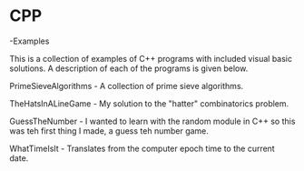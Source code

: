 # CPP
-Examples

This is a collection of examples of C++ programs with included visual basic solutions. A description of each of the programs is given below. 

PrimeSieveAlgorithms - A collection of prime sieve algorithms.

TheHatsInALineGame - My solution to the "hatter" combinatorics problem.

GuessTheNumber - I wanted to learn with the random module in C++ so this was teh first thing I made, a guess teh number game.

WhatTimeIsIt - Translates from the computer epoch time to the current date.
